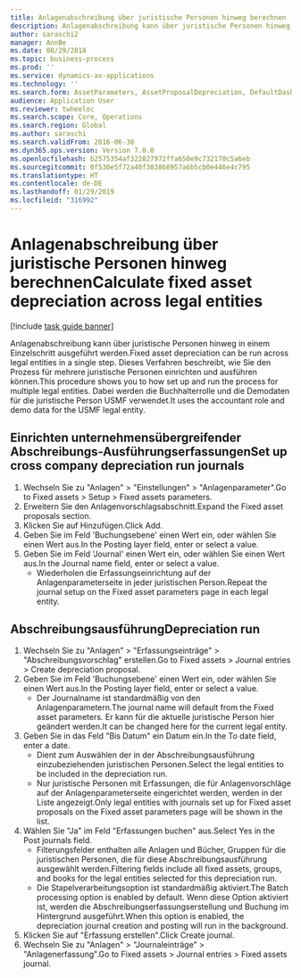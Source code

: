 ```yaml
---
title: Anlagenabschreibung über juristische Personen hinweg berechnen
description: Anlagenabschreibung kann über juristische Personen hinweg in einem Einzelschritt ausgeführt werden.
author: saraschi2
manager: AnnBe
ms.date: 08/29/2018
ms.topic: business-process
ms.prod: ''
ms.service: dynamics-ax-applications
ms.technology: ''
ms.search.form: AssetParameters, AssetProposalDepreciation, DefaultDashboard, LedgerJournalTable
audience: Application User
ms.reviewer: twheeloc
ms.search.scope: Core, Operations
ms.search.region: Global
ms.author: saraschi
ms.search.validFrom: 2016-06-30
ms.dyn365.ops.version: Version 7.0.0
ms.openlocfilehash: b2575354af322827972ffa650e9c732170c5a6eb
ms.sourcegitcommit: 0f530e5f72a40f383868957a6b5cb0e446e4c795
ms.translationtype: HT
ms.contentlocale: de-DE
ms.lasthandoff: 01/29/2019
ms.locfileid: "316992"
---
```

# <a name="calculate-fixed-asset-depreciation-across-legal-entities"></a><span data-ttu-id="85465-103">Anlagenabschreibung über juristische Personen hinweg berechnen</span><span class="sxs-lookup"><span data-stu-id="85465-103">Calculate fixed asset depreciation across legal entities</span></span>

[!include [task guide banner](../../includes/task-guide-banner.md)]

<span data-ttu-id="85465-104">Anlagenabschreibung kann über juristische Personen hinweg in einem Einzelschritt ausgeführt werden.</span><span class="sxs-lookup"><span data-stu-id="85465-104">Fixed asset depreciation can be run across legal entities in a single step.</span></span> <span data-ttu-id="85465-105">Dieses Verfahren beschreibt, wie Sie den Prozess für mehrere juristische Personen einrichten und ausführen können.</span><span class="sxs-lookup"><span data-stu-id="85465-105">This procedure shows you to how set up and run the process for multiple legal entities.</span></span> <span data-ttu-id="85465-106">Dabei werden die Buchhalterrolle und die Demodaten für die juristische Person USMF verwendet.</span><span class="sxs-lookup"><span data-stu-id="85465-106">It uses the accountant role and demo data for the USMF legal entity.</span></span>


## <a name="set-up-cross-company-depreciation-run-journals"></a><span data-ttu-id="85465-107">Einrichten unternehmensübergreifender Abschreibungs-Ausführungserfassungen</span><span class="sxs-lookup"><span data-stu-id="85465-107">Set up cross company depreciation run journals</span></span>
1. <span data-ttu-id="85465-108">Wechseln Sie zu "Anlagen" > "Einstellungen" > "Anlagenparameter".</span><span class="sxs-lookup"><span data-stu-id="85465-108">Go to Fixed assets > Setup > Fixed assets parameters.</span></span>
2. <span data-ttu-id="85465-109">Erweitern Sie den Anlagenvorschlagsabschnitt.</span><span class="sxs-lookup"><span data-stu-id="85465-109">Expand the Fixed asset proposals section.</span></span>
3. <span data-ttu-id="85465-110">Klicken Sie auf Hinzufügen.</span><span class="sxs-lookup"><span data-stu-id="85465-110">Click Add.</span></span>
4. <span data-ttu-id="85465-111">Geben Sie im Feld 'Buchungsebene' einen Wert ein, oder wählen Sie einen Wert aus.</span><span class="sxs-lookup"><span data-stu-id="85465-111">In the Posting layer field, enter or select a value.</span></span>
5. <span data-ttu-id="85465-112">Geben Sie im Feld 'Journal' einen Wert ein, oder wählen Sie einen Wert aus.</span><span class="sxs-lookup"><span data-stu-id="85465-112">In the Journal name field, enter or select a value.</span></span>
    * <span data-ttu-id="85465-113">Wiederholen die Erfassungseinrichtung auf der Anlagenparameterseite in jeder juristischen Person.</span><span class="sxs-lookup"><span data-stu-id="85465-113">Repeat the journal setup on the Fixed asset parameters page in each legal entity.</span></span>  

## <a name="depreciation-run"></a><span data-ttu-id="85465-114">Abschreibungsausführung</span><span class="sxs-lookup"><span data-stu-id="85465-114">Depreciation run</span></span>
1. <span data-ttu-id="85465-115">Wechseln Sie zu "Anlagen" > "Erfassungseinträge" > "Abschreibungsvorschlag" erstellen.</span><span class="sxs-lookup"><span data-stu-id="85465-115">Go to Fixed assets > Journal entries > Create depreciation proposal.</span></span>
2. <span data-ttu-id="85465-116">Geben Sie im Feld 'Buchungsebene' einen Wert ein, oder wählen Sie einen Wert aus.</span><span class="sxs-lookup"><span data-stu-id="85465-116">In the Posting layer field, enter or select a value.</span></span>
    * <span data-ttu-id="85465-117">Der Journalname ist standardmäßig von den Anlagenparametern.</span><span class="sxs-lookup"><span data-stu-id="85465-117">The journal name will default from the Fixed asset parameters.</span></span> <span data-ttu-id="85465-118">Er kann für die aktuelle juristische Person hier geändert werden.</span><span class="sxs-lookup"><span data-stu-id="85465-118">It can be changed here for the current legal entity.</span></span>  
3. <span data-ttu-id="85465-119">Geben Sie in das Feld "Bis Datum" ein Datum ein.</span><span class="sxs-lookup"><span data-stu-id="85465-119">In the To date field, enter a date.</span></span>
    * <span data-ttu-id="85465-120">Dient zum Auswählen der in der Abschreibungsausführung einzubeziehenden juristischen Personen.</span><span class="sxs-lookup"><span data-stu-id="85465-120">Select the legal entities to be included in the depreciation run.</span></span>  
    * <span data-ttu-id="85465-121">Nur juristische Personen mit Erfassungen, die für Anlagenvorschläge auf der Anlagenparameterseite eingerichtet werden, werden in der Liste angezeigt.</span><span class="sxs-lookup"><span data-stu-id="85465-121">Only legal entities with journals set up for Fixed asset proposals on the Fixed asset parameters page will be shown in the list.</span></span>  
4. <span data-ttu-id="85465-122">Wählen Sie "Ja" im Feld "Erfassungen buchen" aus.</span><span class="sxs-lookup"><span data-stu-id="85465-122">Select Yes in the Post journals field.</span></span>
    * <span data-ttu-id="85465-123">Filterungsfelder enthalten alle Anlagen und Bücher, Gruppen für die juristischen Personen, die für diese Abschreibungsausführung ausgewählt werden.</span><span class="sxs-lookup"><span data-stu-id="85465-123">Filtering fields include all fixed assets, groups, and books for the legal entities selected for this depreciation run.</span></span>  
    * <span data-ttu-id="85465-124">Die Stapelverarbeitungsoption ist standardmäßig aktiviert.</span><span class="sxs-lookup"><span data-stu-id="85465-124">The Batch processing option is enabled by default.</span></span> <span data-ttu-id="85465-125">Wenn diese Option aktiviert ist, werden die Abschreibungserfassungserstellung und Buchung im Hintergrund ausgeführt.</span><span class="sxs-lookup"><span data-stu-id="85465-125">When this option is enabled, the depreciation journal creation and posting will run in the background.</span></span>  
5. <span data-ttu-id="85465-126">Klicken Sie auf "Erfassung erstellen".</span><span class="sxs-lookup"><span data-stu-id="85465-126">Click Create journal.</span></span>
6. <span data-ttu-id="85465-127">Wechseln Sie zu "Anlagen" > "Journaleinträge" > "Anlagenerfassung".</span><span class="sxs-lookup"><span data-stu-id="85465-127">Go to Fixed assets > Journal entries > Fixed assets journal.</span></span>

